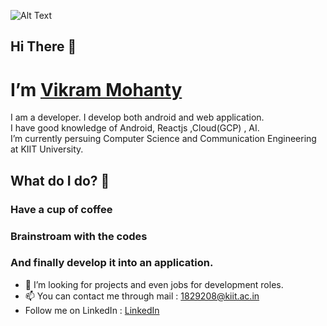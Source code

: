  
 
 
 
![Alt Text](https://media.giphy.com/media/i4MAH84pqe2m2aVojc/giphy.gif)

  ## Hi There 👋
  # I’m [Vikram Mohanty](https://github.com/vikram-12)
     
  
  I am a developer. I develop both android and web application. <br/>
  I have good knowledge of Android, Reactjs ,Cloud(GCP) , AI. <br/>
  I’m currently persuing Computer Science and Communication Engineering at KIIT University.
   
  ## What do I do? 👀
  
  ### Have a cup of coffee
  ### Brainstroam with the codes
  ### And finally develop it into an application.
  

- 💞️ I’m looking for projects and even jobs for development roles.
- 📫 You can contact me through mail : 1829208@kiit.ac.in
- Follow me on LinkedIn :
    [LinkedIn](https://www.linkedin.com/in/vikrammohanty12/)    
  


